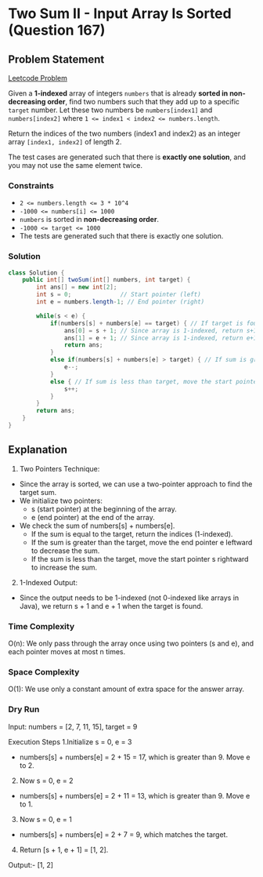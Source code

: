 # Two Sum II - Input Array Is Sorted (Question 167)

## Problem Statement

[Leetcode Problem](https://leetcode.com/problems/two-sum-ii-input-array-is-sorted/)

Given a **1-indexed** array of integers `numbers` that is already **sorted in non-decreasing order**, find two numbers such that they add up to a specific `target` number. Let these two numbers be `numbers[index1]` and `numbers[index2]` where `1 <= index1 < index2 <= numbers.length`.

Return the indices of the two numbers (index1 and index2) as an integer array `[index1, index2]` of length 2.

The test cases are generated such that there is **exactly one solution**, and you may not use the same element twice.

### Constraints

-   `2 <= numbers.length <= 3 * 10^4`
-   `-1000 <= numbers[i] <= 1000`
-   `numbers` is sorted in **non-decreasing order**.
-   `-1000 <= target <= 1000`
-   The tests are generated such that there is exactly one solution.

### Solution

```java
class Solution {
    public int[] twoSum(int[] numbers, int target) {
        int ans[] = new int[2];
        int s = 0;              // Start pointer (left)
        int e = numbers.length-1; // End pointer (right)

        while(s < e) {
            if(numbers[s] + numbers[e] == target) { // If target is found
                ans[0] = s + 1; // Since array is 1-indexed, return s+1
                ans[1] = e + 1; // Since array is 1-indexed, return e+1
                return ans;
            }
            else if(numbers[s] + numbers[e] > target) { // If sum is greater than target, move the end pointer left
                e--;
            }
            else { // If sum is less than target, move the start pointer right
                s++;
            }
        }
        return ans;
    }
}
```

## Explanation

1. Two Pointers Technique:

-   Since the array is sorted, we can use a two-pointer approach to find the target sum.
-   We initialize two pointers:
    -   s (start pointer) at the beginning of the array.
    -   e (end pointer) at the end of the array.
-   We check the sum of numbers[s] + numbers[e].
    -   If the sum is equal to the target, return the indices (1-indexed).
    -   If the sum is greater than the target, move the end pointer e leftward to decrease the sum.
    -   If the sum is less than the target, move the start pointer s rightward to increase the sum.

2. 1-Indexed Output:

-   Since the output needs to be 1-indexed (not 0-indexed like arrays in Java), we return s + 1 and e + 1 when the target is found.

### Time Complexity

O(n): We only pass through the array once using two pointers (s and e), and each pointer moves at most n times.

### Space Complexity

O(1): We use only a constant amount of extra space for the answer array.

### Dry Run

Input: numbers = [2, 7, 11, 15], target = 9

Execution Steps
1.Initialize s = 0, e = 3

-   numbers[s] + numbers[e] = 2 + 15 = 17, which is greater than 9. Move e to 2.

2. Now s = 0, e = 2

-   numbers[s] + numbers[e] = 2 + 11 = 13, which is greater than 9. Move e to 1.

3. Now s = 0, e = 1

-   numbers[s] + numbers[e] = 2 + 7 = 9, which matches the target.

4. Return [s + 1, e + 1] = [1, 2].

Output:- [1, 2]
